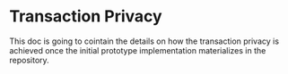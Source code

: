 # Transaction Privacy

This doc is going to cointain the details on how the transaction privacy is achieved once the initial prototype implementation materializes in the repository.